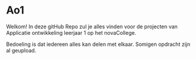 # Ao1
Welkom!
In deze gitHub Repo zul je alles vinden voor de projecten van Applicatie ontwikkeling leerjaar 1 op het novaCollege.

Bedoeling is dat iedereen alles kan delen met elkaar.
Somigen opdracht zijn al geupload.

